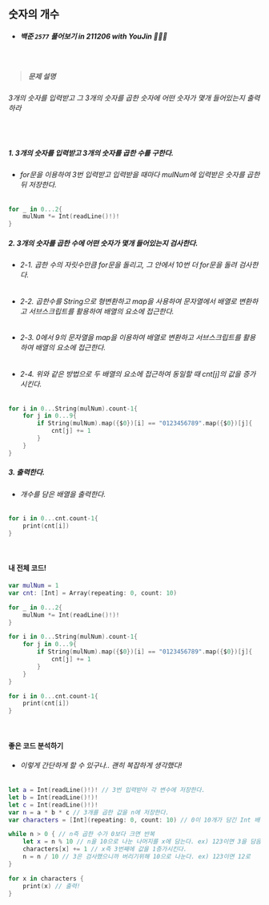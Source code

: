 ## 숫자의 개수

- ##### 백준 ```2577``` 풀어보기 in 211206 with YouJin 👩🏻‍💻

<br>

> ##### 문제 설명
###### 3개의 숫자를 입력받고 그 3개의 숫자를 곱한 숫자에 어떤 숫자가 몇개 들어있는지 출력하라

<br>

##### 1. 3개의 숫자를 입력받고 3개의 숫자를 곱한 수를 구한다.
- ###### for문을 이용하여 3번 입력받고 입력받을 때마다 mulNum에 입력받은 숫자를 곱한 뒤 저장한다.
```Swift
for _ in 0...2{
    mulNum *= Int(readLine()!)!
}
```

##### 2. 3개의 숫자를 곱한 수에 어떤 숫자가 몇개 들어있는지 검사한다.
- ###### 2-1. 곱한 수의 자릿수만큼 for문을 돌리고, 그 안에서 10번 더 for문을 돌려 검사한다.
- ###### 2-2. 곱한수를 String으로 형변환하고 map을 사용하여 문자열에서 배열로 변환하고 서브스크립트를 활용하여 배열의 요소에 접근한다.
- ###### 2-3. 0에서 9의 문자열을 map을 이용하여 배열로 변환하고 서브스크립트를 활용하여 배열의 요소에 접근한다.
- ###### 2-4. 위와 같은 방법으로 두 배열의 요소에 접근하여 동일할 때 cnt[j]의 값을 증가시킨다.
```Swift
for i in 0...String(mulNum).count-1{
    for j in 0...9{
        if String(mulNum).map({$0})[i] == "0123456789".map({$0})[j]{
            cnt[j] += 1
        }
    }
}
```

##### 3. 출력한다.
- ###### 개수를 담은 배열을 출력한다.
```Swift
for i in 0...cnt.count-1{
    print(cnt[i])
}
```

<br>

#### 내 전체 코드!
```swift
var mulNum = 1
var cnt: [Int] = Array(repeating: 0, count: 10)

for _ in 0...2{
    mulNum *= Int(readLine()!)!
}

for i in 0...String(mulNum).count-1{
    for j in 0...9{
        if String(mulNum).map({$0})[i] == "0123456789".map({$0})[j]{
            cnt[j] += 1
        }
    }
}

for i in 0...cnt.count-1{
    print(cnt[i])
}
```

<br>

#### 좋은 코드 분석하기
- ###### 이렇게 간단하게 할 수 있구나.. 괜히 복잡하게 생각했다!
```Swift
let a = Int(readLine()!)! // 3번 입력받아 각 변수에 저장한다.
let b = Int(readLine()!)!
let c = Int(readLine()!)!
var n = a * b * c // 3개를 곱한 값을 n에 저장한다.
var characters = [Int](repeating: 0, count: 10) // 0이 10개가 담긴 Int 배열을 선언한다.

while n > 0 { // n즉 곱한 수가 0보다 크면 반복
    let x = n % 10 // n을 10으로 나눈 나머지를 x에 담는다. ex) 123이면 3을 담음
    characters[x] += 1 // x즉 3번째에 값을 1증가시킨다.
    n = n / 10 // 3은 검사했으니까 버리기위해 10으로 나눈다. ex) 123이면 12로
}

for x in characters {
    print(x) // 출력!
}

```